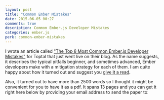 ```yaml
---
layout: post
title: "Common Ember Mistakes"
date: 2015-06-05 00:27
comments: true
description: Common Ember.js Developer Mistakes
categories: ember.js
perk: common-ember-mistakes
---
```


I wrote an article called ["The Top 8 Most Common Ember.js Developer
Mistakes"][1] for Toptal that just went live on their blog. As the name
suggests, it describes the typical pitfalls beginner, and sometimes advanced,
Ember developers make with a mitigation strategy for each of them. I am quite
happy about how it turned out and suggest you [give it a read][1].

Also, it turned out to have more than 2500 words so I thought it might be
convenient for you to have it as a pdf. It spans 13 pages and you can get it
right here below by providing your email address to send the paper to:

[1]: http://www.toptal.com/emberjs/the-8-most-common-ember-js-developer-mistakes
